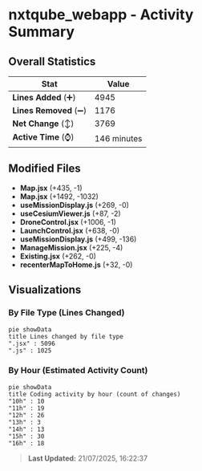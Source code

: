 # nxtqube_webapp - Activity Summary 

## Overall Statistics

| Stat                   | Value                                                             |
| ---------------------- | ----------------------------------------------------------------- |
| **Lines Added** (➕)   | 4945                                          |
| **Lines Removed** (➖) | 1176                                        |
| **Net Change** (↕)    | 3769                |
| **Active Time** (⌚)   | 146 minutes |


## Modified Files
- **Map.jsx** (+435, -1)
- **Map.jsx** (+1492, -1032)
- **useMissionDisplay.js** (+269, -0)
- **useCesiumViewer.js** (+87, -2)
- **DroneControl.jsx** (+1006, -1)
- **LaunchControl.jsx** (+638, -0)
- **useMissionDisplay.js** (+499, -136)
- **ManageMission.jsx** (+225, -4)
- **Existing.jsx** (+262, -0)
- **recenterMapToHome.js** (+32, -0)

## Visualizations

### By File Type (Lines Changed)

```mermaid
pie showData
title Lines changed by file type
".jsx" : 5096
".js" : 1025
```

### By Hour (Estimated Activity Count)

```mermaid
pie showData
title Coding activity by hour (count of changes)
"10h" : 10
"11h" : 19
"12h" : 26
"13h" : 3
"14h" : 13
"15h" : 30
"16h" : 18
```


> **Last Updated:** 21/07/2025, 16:22:37